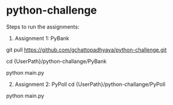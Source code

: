 # python-challenge

Steps to run the assignments:

1. Assignment 1: PyBank

git pull https://github.com/gchattopadhyaya/python-challenge.git

cd {UserPath}/python-challange/PyBank

python main.py



2. Assignment 2: PyPoll
cd {UserPath}/python-challange/PyPoll

python main.py


